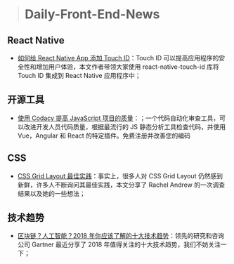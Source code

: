 > # Daily-Front-End-News

## React Native

- [如何给 React Native App 添加 Touch ID](https://blog.theodo.fr/2018/04/add-touch-id-react-native-app/)：Touch ID 可以提高应用程序的安全性和增加用户体验，本文作者带领大家使用 react-native-touch-id 库将 Touch ID 集成到 React Native 应用程序中；

## 开源工具

- [使用 Codacy 提高 JavaScript 项目的质量](https://www.codacy.com)：；一个代码自动化审查工具，可以改进开发人员代码质量，根据最流行的 JS 静态分析工具检查代码，并使用 Vue，Angular 和 React 的特定插件。免费注册并改善您的编码

## CSS

- [CSS Grid Layout 最佳实践](https://www.smashingmagazine.com/2018/04/best-practices-grid-layout/?utm_source=CSS-Weekly&utm_campaign=Issue-311&utm_medium=web)：事实上，很多人对 CSS Grid Layout 仍然感到新鲜，许多人不断询问其最佳实践，本文分享了 Rachel Andrew 的一次调查结果以及她的一些想法；

## 技术趋势

- [区块链？人工智能？2018 年你应该了解的十大技术趋势](https://my.oschina.net/editorial-story/blog/1552089)：领先的研究和咨询公司 Gartner 最近分享了 2018 年值得关注的十大技术趋势，我们不妨关注一下；
